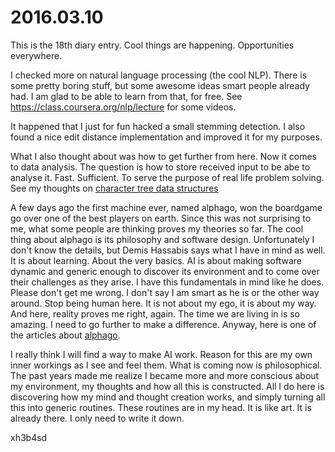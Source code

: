 # 2016.03.10
This is the 18th diary entry. Cool things are happening. Opportunities
everywhere.

I checked more on natural language processing (the cool NLP). There is some
pretty boring stuff, but some awesome ideas smart people already had. I am glad
to be able to learn from that, for free. See
https://class.coursera.org/nlp/lecture for some videos.

It happened that I just for fun hacked a small stemming detection. I also found
a nice edit distance implementation and improved it for my purposes.

What I also thought about was how to get further from here. Now it comes to
data analysis. The question is how to store received input to be abe to analyse
it. Fast. Sufficient. To serve the purpose of real life problem solving. See my
thoughts on [character tree data structures](/doc/evaluation/character_tree.md)

A few days ago the first machine ever, named alphago, won the boardgame go over
one of the best players on earth. Since this was not surprising to me, what some
people are thinking proves my theories so far. The cool thing about alphago is
its philosophy and software design. Unfortunately I don't know the details, but
Demis Hassabis says what I have in mind as well. It is about learning. About
the very basics. AI is about making software dynamic and generic enough to
discover its environment and to come over their challenges as they arise. I
have this fundamentals in mind like he does. Please don't get me wrong. I don't
say I am smart as he is or the other way around. Stop being human here. It is
not about my ego, it is about my way. And here, reality proves me right, again.
The time we are living in is so amazing. I need to go further to make a
difference. Anyway, here is one of the articles about
[alphago](http://www.theverge.com/2016/3/10/11192774/demis-hassabis-interview-alphago-google-deepmind-ai).

I really think I will find a way to make AI work. Reason for this are my own
inner workings as I see and feel them. What is coming now is philosophical. The
past years made me realize I became more and more conscious about my
environment, my thoughts and how all this is constructed. All I do here is
discovering how my mind and thought creation works, and simply turning all this
into generic routines. These routines are in my head. It is like art. It is
already there. I only need to write it down.

xh3b4sd

